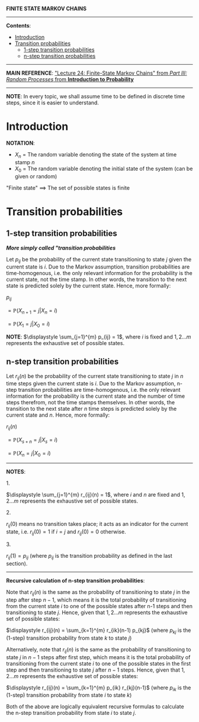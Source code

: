 **FINITE STATE MARKOV CHAINS**

---

**Contents**:

- [Introduction](#introduction)
- [Transition probabilities](#transition-probabilities)
    - [1-step transition probabilities](#1-step-transition-probabilities)
    - [n-step transition probabilities](#n-step-transition-probabilities)

---

**MAIN REFERENCE**: ["Lecture 24: Finite-State Markov Chains" from _Part III: Random Processes_ from **Introduction to Probability**](https://ocw.mit.edu/courses/res-6-012-introduction-to-probability-spring-2018/pages/part-iii-random-processes/)

---

**NOTE**: In every topic, we shall assume time to be defined in discrete time steps, since it is easier to understand.

# Introduction
**NOTATION**:

- $X_n$ = The random variable denoting the state of the system at time stamp $n$
- $X_0$ = The random variable denoting the initial state of the system (can be given or random)

"Finite state" $\implies$ The set of possible states is finite

# Transition probabilities
## 1-step transition probabilities
**_More simply called "transition probabilities_**

Let $p_{ij}$ be the probability of the current state transitioning to state $j$ given the current state is $i$. Due to the Markov assumption, transition probabilities are time-homogenous, i.e. the only relevant information for the probability is the current state, not the time stamp.  In other words, the transition to the next state is predicted solely by the current state. Hence, more formally:

$p_{ij}$

$= \mathbb{P}(X_{n+1} = j | X_n = i)$

$= \mathbb{P}(X_1 = j | X_0 = i)$

**NOTE**: $\displaystyle \sum_{j=1}^{m} p_{ij} = 1$, where $i$ is fixed and ${1, 2 ... m}$ represents the exhaustive set of possible states.

## n-step transition probabilities
Let $r_{ij}(n)$ be the probability of the current state transitioning to state $j$ in $n$ time steps given the current state is $i$. Due to the Markov assumption, n-step transition probabilities are time-homogenous, i.e. the only relevant information for the probability is the current state and the number of time steps therefrom, not the time stamps themselves.  In other words, the transition to the next state after $n$ time steps is predicted solely by the current state and $n$. Hence, more formally:

$r_{ij}(n)$

$= \mathbb{P}(X_{s+n} = j | X_s = i)$

$= \mathbb{P}(X_n = j | X_0 = i)$

---

**NOTES**:

1.<br>

$\displaystyle \sum_{j=1}^{m} r_{ij}(n) = 1$, where $i$ and $n$ are fixed and ${1, 2 ... m}$ represents the exhaustive set of possible states.

2.<br>

$r_{ij}(0)$ means no transition takes place; it acts as an indicator for the current state, i.e. $r_{ij}(0) = 1$ if $i = j$ and $r_{ij}(0) = 0$ otherwise.

3.<br>

$r_{ij}(1) = p_{ij}$ (where $p_{ij}$ is the transition probability as defined in the last section).

---

**Recursive calculation of n-step transition probabilities**:

Note that $r_{ij}(n)$ is the same as the probability of transitioning to state $j$ in the step after step $n-1$, which means it is the total probability of transitioning from the current state $i$ to one of the possible states after n-1 steps and then transitioning to state $j$. Hence, given that ${1, 2 ... m}$ represents the exhaustive set of possible states:

$\displaystyle r_{ij}(n) = \sum_{k=1}^{m} r_{ik}(n-1) p_{kj}$ (where $p_{kj}$ is the (1-step) transition probability from state $k$ to state $j$)

Alternatively, note that $r_{ij}(n)$ is the same as the probability of transitioning to state $j$ in $n-1$ steps after first step, which means it is the total probability of transitioning from the current state $i$ to one of the possible states in the first step and then transitioning to state $j$ after $n-1$ steps. Hence, given that ${1, 2 ... m}$ represents the exhaustive set of possible states:

$\displaystyle r_{ij}(n) = \sum_{k=1}^{m} p_{ik} r_{kj}(n-1)$ (where $p_{ik}$ is the (1-step) transition probability from state $i$ to state $k$)

Both of the above are logically equivalent recursive formulas to calculate the n-step transition probability from state $i$ to state $j$.
